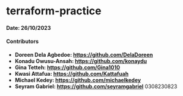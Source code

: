 # terraform-practice

#### Date: 26/10/2023

#### Contributors
- **Doreen Dela Agbedoe: https://github.com/DelaDoreen**
- **Konadu Owusu-Ansah: https://github.com/konaydu**
- **Gina Tetteh: https://github.com/Gina1010**
- **Kwasi Attafua: https://github.com/Kattafuah**
- **Michael Kedey: https://github.com/michaelkedey**
- **Seyram Gabriel: https://github.com/seyramgabriel**
0308230823
